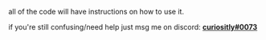 all of the code will have instructions on how to use it.

if you're still confusing/need help just msg me on discord: [**curiositly#0073**](http://dsc.bio/cr)
